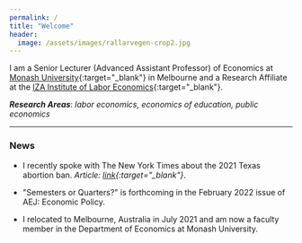 ```yaml
---
permalink: /
title: "Welcome"
header:
  image: /assets/images/rallarvegen-crop2.jpg
---
```


I am a Senior Lecturer (Advanced Assistant Professor) of Economics at [Monash University](https://research.monash.edu/en/persons/stefanie-fischer){:target="_blank"} in Melbourne and a Research Affiliate at the [IZA Institute of Labor Economics](https://www.iza.org/){:target="_blank"}.  

***Research Areas***: *labor economics, economics of education, public economics*

---

### News

- I recently spoke with The New York Times about the 2021 Texas abortion ban. *Article: [link](https://drive.google.com/file/d/1NmMqDfwAdqKMr2RttZgEjG0U4B2NFdFy/view?usp=sharing){:target="_blank"}*.

- "Semesters or Quarters?" is forthcoming in the February 2022 issue of AEJ: Economic Policy.

- I relocated to Melbourne, Australia in July 2021 and am now a faculty member in the Department of Economics at Monash University. 